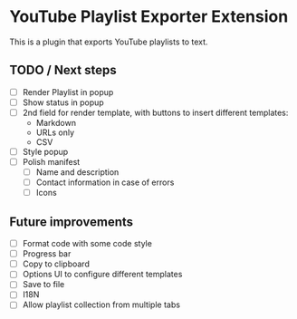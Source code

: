 # YouTube Playlist Exporter Extension

This is a plugin that exports YouTube playlists to text.

## TODO / Next steps
- [ ] Render Playlist in popup
- [ ] Show status in popup
- [ ] 2nd field for render template, with buttons to insert different templates:
  - Markdown
  - URLs only
  - CSV
- [ ] Style popup
- [ ] Polish manifest
  - [ ] Name and description
  - [ ] Contact information in case of errors
  - [ ] Icons

## Future improvements

- [ ] Format code with some code style
- [ ] Progress bar
- [ ] Copy to clipboard
- [ ] Options UI to configure different templates
- [ ] Save to file
- [ ] I18N
- [ ] Allow playlist collection from multiple tabs

